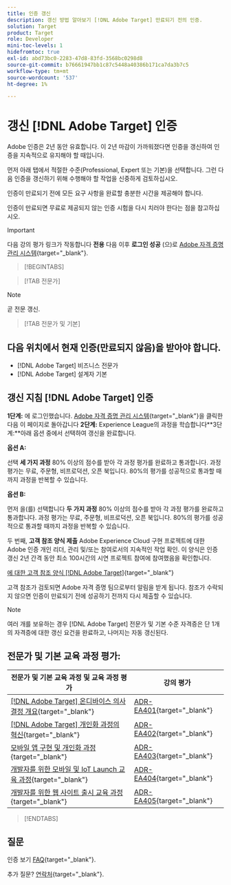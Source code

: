 ```yaml
---
title: 인증 갱신
description: 갱신 방법 알아보기 [!DNL Adobe Target] 만료되기 전의 인증.
solution: Target
product: Target
role: Developer
mini-toc-levels: 1
hidefromtoc: true
exl-id: abd73bc0-2283-47d8-83fd-3568bc0298d8
source-git-commit: b76661947bb1c87c5448a40386b171ca7da3b7c5
workflow-type: tm+mt
source-wordcount: '537'
ht-degree: 1%

---
```


# 갱신 [!DNL Adobe Target] 인증

Adobe 인증은 2년 동안 유효합니다. 이 2년 마감이 가까워졌다면 인증을 갱신하여 인증을 지속적으로 유지해야 할 때입니다.

먼저 아래 탭에서 적절한 수준(Professional, Expert 또는 기본)을 선택합니다. 그런 다음 인증을 갱신하기 위해 수행해야 할 작업을 신중하게 검토하십시오.

인증이 만료되기 전에 모든 요구 사항을 완료할 충분한 시간을 제공해야 합니다.

인증이 만료되면 무료로 제공되지 않는 인증 시험을 다시 치러야 한다는 점을 참고하십시오.

>[!IMPORTANT]
>
>다음 강의 평가 링크가 작동합니다 **전용** 다음 이후 **로그인 성공** (으)로 [Adobe 자격 증명 관리 시스템](https://www.certmetrics.com/adobe){target="_blank"}.

>[!BEGINTABS]

>[!TAB 전문가]

>[!NOTE]
>
>곧 전문 갱신.

>[!TAB 전문가 및 기본]

## 다음 위치에서 현재 인증(만료되지 않음)을 받아야 합니다.

* [!DNL Adobe Target] 비즈니스 전문가
* [!DNL Adobe Target] 설계자 기본

## 갱신 지침 [!DNL Adobe Target] 인증

**1단계:** 에 로그인했습니다. [Adobe 자격 증명 관리 시스템](https://www.certmetrics.com/adobe){target="_blank"}을 클릭한 다음 이 페이지로 돌아갑니다
**2단계:** Experience League의 과정을 학습합니다**3단계:**아래 옵션 중에서 선택하여 갱신을 완료합니다.

**옵션 A:**

선택 **세 가지 과정** 80% 이상의 점수를 받아 각 과정 평가를 완료하고 통과합니다. 과정 평가는 무료, 주문형, 비프로덕션, 오픈 북입니다. 80%의 평가를 성공적으로 통과할 때까지 과정을 반복할 수 있습니다.

**옵션 B:**

먼저 을(를) 선택합니다 **두 가지 과정** 80% 이상의 점수를 받아 각 과정 평가를 완료하고 통과합니다. 과정 평가는 무료, 주문형, 비프로덕션, 오픈 북입니다. 80%의 평가를 성공적으로 통과할 때까지 과정을 반복할 수 있습니다.

두 번째, **고객 참조 양식 제출** Adobe Experience Cloud 구현 프로젝트에 대한 Adobe 인증 개인 리더, 관리 및/또는 참여로서의 지속적인 작업 확인. 이 양식은 인증 갱신 2년 간격 동안 최소 100시간의 시연 프로젝트 참여에 참여했음을 확인합니다.

[에 대한 고객 참조 양식 [!DNL Adobe Target]](https://www.certmetrics.com/adobe/candidate/caveon_sso_adobe.aspx?ssoLogin=true&amp;eid=ADR-EA400){target="_blank"}

고객 참조가 검토되면 Adobe 자격 증명 팀으로부터 알림을 받게 됩니다. 참조가 수락되지 않으면 인증이 만료되기 전에 성공하기 전까지 다시 제출할 수 있습니다.

>[!NOTE]
>
>여러 개를 보유하는 경우 [!DNL Adobe Target] 전문가 및 기본 수준 자격증은 단 1개의 자격증에 대한 갱신 요건을 완료하고, 나머지는 자동 갱신된다.

## 전문가 및 기본 교육 과정 평가:

| 전문가 및 기본 교육 과정 및 교육 과정 평가 | 강의 평가 |
| ------- | ------- |
| [[!DNL Adobe Target] 온디바이스 의사 결정 개요](https://experienceleague.adobe.com/docs/target-learn/tutorials/implementation/on-device-decisioning-overview.html){target="_blank"} | [ADR-EA401](https://www.certmetrics.com/adobe/candidate/caveon_sso_adobe.aspx?ssoLogin=true&amp;eid=ADR-EA401){target="_blank"} |
| [[!DNL Adobe Target] 개인화 과정의 혁신](https://business.adobe.com/summit/2021/sessions/adobe-target-innovations-in-personalization-s901.html){target="_blank"} | [ADR-EA402](https://www.certmetrics.com/adobe/candidate/caveon_sso_adobe.aspx?ssoLogin=true&amp;eid=ADR-EA402){target="_blank"} |
| [모바일 앱 구현 및 개인화 과정](https://experienceleague.adobe.com/?recommended=Target-D-1-2020.1.mobile){target="_blank"} | [ADR-EA403](https://www.certmetrics.com/adobe/candidate/caveon_sso_adobe.aspx?ssoLogin=true&amp;eid=ADR-EA403){target="_blank"} |
| [개발자를 위한 모바일 및 IoT Launch 교육 과정](https://experienceleague.adobe.com/?recommended=Target-D-1-2019.1.web){target="_blank"} | [ADR-EA404](https://www.certmetrics.com/adobe/candidate/caveon_sso_adobe.aspx?ssoLogin=true&amp;eid=ADR-EA404){target="_blank"} |
| [개발자를 위한 웹 사이트 출시 교육 과정](https://experienceleague.adobe.com/?recommended=Target-D-1-2019.1.web){target="_blank"} | [ADR-EA405](https://www.certmetrics.com/adobe/candidate/caveon_sso_adobe.aspx?ssoLogin=true&amp;eid=ADR-EA405){target="_blank"} |

>[!ENDTABS]

## 질문

인증 보기 [FAQ](https://experienceleague.adobe.com/docs/certification/certification/faq.html){target="_blank"}.

추가 질문? [연락처](mailto:certif@adobe.com){target="_blank"}.
